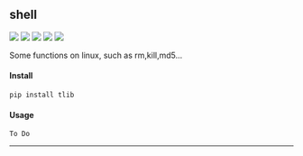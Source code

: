 ## **shell**
[![](https://img.shields.io/badge/Project-shell-yellow.svg)]()
[![](https://img.shields.io/badge/Python-2.7-green.svg)]()
[![](https://img.shields.io/badge/Python-3.6-green.svg)]()
[![](https://img.shields.io/badge/Email-tao.xu2008@outlook.com-red.svg)]()
[![](https://img.shields.io/badge/Blog-https://txu2008.github.io-red.svg)][1]

Some functions on linux, such as rm,kill,md5...

#### Install
    pip install tlib

#### Usage
    To Do
    
***
[1]: https://txu2008.github.io